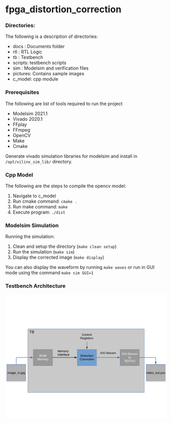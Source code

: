 # fpga_distortion_correction

### Directories:
The following is a description of directories:
+ docs : Documents folder
+ rtl  : RTL Logic
+ tb   : Testbench
+ scripts: testbench scripts
+ sim  : Modelsim and verification files
+ pictures: Contains sample images
+ c\_model: cpp module

### Prerequisites
The following are list of tools required to run the project

+ Modelsim 2021.1
+ Vivado 2020.1
+ FFplay
+ FFmpeg
+ OpenCV
+ Make
+ Cmake

Generate vivado simulation libraries for modelsim and install in ````/opt/xilinx_sim_lib/```` directory.

### Cpp Model
The following are the steps to compile the opencv model:
1) Navigate to c\_model
2) Run cmake command: ````cmake .````
3) Run make command: ````make````
4) Execute program: ````./dist````

### Modelsim Simulation
Running the simulation:

1) Clean and setup the directory (```` make clean setup ````)
2) Run the simulation (```` make sim ````)
3) Display the corrected image (```make display```)

You can also display the waveform by running ```` make waves ```` or run in GUI mode using the command ```` make sim GUI=1 ````

### Testbench Architecture

![TB Architecture](docs/tb_architecture.png "Testbench Architecutre")

